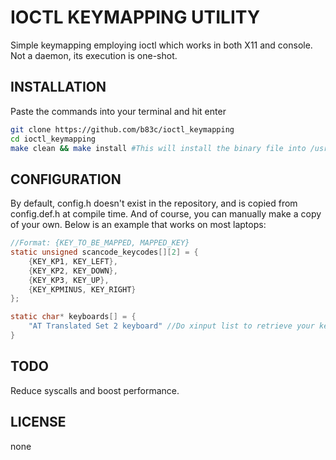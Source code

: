 # IOCTL KEYMAPPING UTILITY
Simple keymapping employing ioctl which works in both X11 and console. Not a daemon, its execution is one-shot.

## INSTALLATION
Paste the commands into your terminal and hit enter
```sh
git clone https://github.com/b83c/ioctl_keymapping
cd ioctl_keymapping
make clean && make install #This will install the binary file into /usr/local/bin and at the same time, create a systemd service.
```

## CONFIGURATION
By default, config.h doesn't exist in the repository, and is copied from config.def.h at compile time. And of course, you can manually make a copy of your own.
Below is an example that works on most laptops:
```c
//Format: {KEY_TO_BE_MAPPED, MAPPED_KEY}
static unsigned scancode_keycodes[][2] = {
    {KEY_KP1, KEY_LEFT},
    {KEY_KP2, KEY_DOWN},
    {KEY_KP3, KEY_UP},
    {KEY_KPMINUS, KEY_RIGHT}
};

static char* keyboards[] = {
    "AT Translated Set 2 keyboard" //Do xinput list to retrieve your keyboard name.
}
```

## TODO
Reduce syscalls and boost performance.

## LICENSE
none
